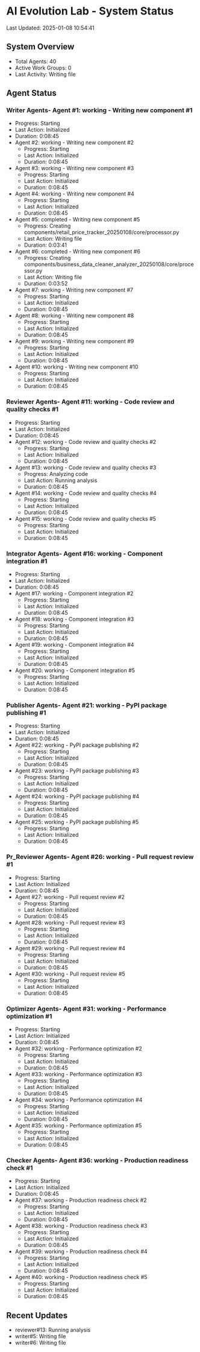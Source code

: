 # AI Evolution Lab - System Status
Last Updated: 2025-01-08 10:54:41

## System Overview
- Total Agents: 40
- Active Work Groups: 0
- Last Activity: Writing file

## Agent Status

### Writer Agents- Agent #1: working - Writing new component #1
  - Progress: Starting
  - Last Action: Initialized
  - Duration: 0:08:45
- Agent #2: working - Writing new component #2
  - Progress: Starting
  - Last Action: Initialized
  - Duration: 0:08:45
- Agent #3: working - Writing new component #3
  - Progress: Starting
  - Last Action: Initialized
  - Duration: 0:08:45
- Agent #4: working - Writing new component #4
  - Progress: Starting
  - Last Action: Initialized
  - Duration: 0:08:45
- Agent #5: completed - Writing new component #5
  - Progress: Creating components/retail_price_tracker_20250108/core/processor.py
  - Last Action: Writing file
  - Duration: 0:03:41
- Agent #6: completed - Writing new component #6
  - Progress: Creating components/business_data_cleaner_analyzer_20250108/core/processor.py
  - Last Action: Writing file
  - Duration: 0:03:52
- Agent #7: working - Writing new component #7
  - Progress: Starting
  - Last Action: Initialized
  - Duration: 0:08:45
- Agent #8: working - Writing new component #8
  - Progress: Starting
  - Last Action: Initialized
  - Duration: 0:08:45
- Agent #9: working - Writing new component #9
  - Progress: Starting
  - Last Action: Initialized
  - Duration: 0:08:45
- Agent #10: working - Writing new component #10
  - Progress: Starting
  - Last Action: Initialized
  - Duration: 0:08:45

### Reviewer Agents- Agent #11: working - Code review and quality checks #1
  - Progress: Starting
  - Last Action: Initialized
  - Duration: 0:08:45
- Agent #12: working - Code review and quality checks #2
  - Progress: Starting
  - Last Action: Initialized
  - Duration: 0:08:45
- Agent #13: working - Code review and quality checks #3
  - Progress: Analyzing code
  - Last Action: Running analysis
  - Duration: 0:08:45
- Agent #14: working - Code review and quality checks #4
  - Progress: Starting
  - Last Action: Initialized
  - Duration: 0:08:45
- Agent #15: working - Code review and quality checks #5
  - Progress: Starting
  - Last Action: Initialized
  - Duration: 0:08:45

### Integrator Agents- Agent #16: working - Component integration #1
  - Progress: Starting
  - Last Action: Initialized
  - Duration: 0:08:45
- Agent #17: working - Component integration #2
  - Progress: Starting
  - Last Action: Initialized
  - Duration: 0:08:45
- Agent #18: working - Component integration #3
  - Progress: Starting
  - Last Action: Initialized
  - Duration: 0:08:45
- Agent #19: working - Component integration #4
  - Progress: Starting
  - Last Action: Initialized
  - Duration: 0:08:45
- Agent #20: working - Component integration #5
  - Progress: Starting
  - Last Action: Initialized
  - Duration: 0:08:45

### Publisher Agents- Agent #21: working - PyPI package publishing #1
  - Progress: Starting
  - Last Action: Initialized
  - Duration: 0:08:45
- Agent #22: working - PyPI package publishing #2
  - Progress: Starting
  - Last Action: Initialized
  - Duration: 0:08:45
- Agent #23: working - PyPI package publishing #3
  - Progress: Starting
  - Last Action: Initialized
  - Duration: 0:08:45
- Agent #24: working - PyPI package publishing #4
  - Progress: Starting
  - Last Action: Initialized
  - Duration: 0:08:45
- Agent #25: working - PyPI package publishing #5
  - Progress: Starting
  - Last Action: Initialized
  - Duration: 0:08:45

### Pr_Reviewer Agents- Agent #26: working - Pull request review #1
  - Progress: Starting
  - Last Action: Initialized
  - Duration: 0:08:45
- Agent #27: working - Pull request review #2
  - Progress: Starting
  - Last Action: Initialized
  - Duration: 0:08:45
- Agent #28: working - Pull request review #3
  - Progress: Starting
  - Last Action: Initialized
  - Duration: 0:08:45
- Agent #29: working - Pull request review #4
  - Progress: Starting
  - Last Action: Initialized
  - Duration: 0:08:45
- Agent #30: working - Pull request review #5
  - Progress: Starting
  - Last Action: Initialized
  - Duration: 0:08:45

### Optimizer Agents- Agent #31: working - Performance optimization #1
  - Progress: Starting
  - Last Action: Initialized
  - Duration: 0:08:45
- Agent #32: working - Performance optimization #2
  - Progress: Starting
  - Last Action: Initialized
  - Duration: 0:08:45
- Agent #33: working - Performance optimization #3
  - Progress: Starting
  - Last Action: Initialized
  - Duration: 0:08:45
- Agent #34: working - Performance optimization #4
  - Progress: Starting
  - Last Action: Initialized
  - Duration: 0:08:45
- Agent #35: working - Performance optimization #5
  - Progress: Starting
  - Last Action: Initialized
  - Duration: 0:08:45

### Checker Agents- Agent #36: working - Production readiness check #1
  - Progress: Starting
  - Last Action: Initialized
  - Duration: 0:08:45
- Agent #37: working - Production readiness check #2
  - Progress: Starting
  - Last Action: Initialized
  - Duration: 0:08:45
- Agent #38: working - Production readiness check #3
  - Progress: Starting
  - Last Action: Initialized
  - Duration: 0:08:45
- Agent #39: working - Production readiness check #4
  - Progress: Starting
  - Last Action: Initialized
  - Duration: 0:08:45
- Agent #40: working - Production readiness check #5
  - Progress: Starting
  - Last Action: Initialized
  - Duration: 0:08:45


## Recent Updates
- reviewer#13: Running analysis
- writer#5: Writing file
- writer#6: Writing file
